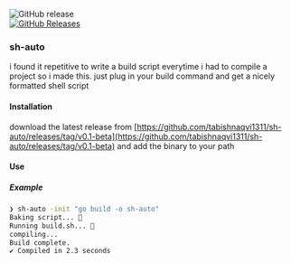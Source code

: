 ![GitHub release](https://img.shields.io/github/v/release/tabishnaqvi1311/sh-auto?include_prereleases)  
[![GitHub Releases](https://img.shields.io/github/downloads/tabishnaqvi1311/sh-auto/total?color=blue)](https://github.com/tabishnaqvi1311/sh-auto/releases)

### sh-auto
i found it repetitive to write a build script everytime i had to compile a project so i made this. just plug in your build command and get a nicely formatted shell script

#### Installation
download the latest release from [https://github.com/tabishnaqvi1311/sh-auto/releases/tag/v0.1-beta](https://github.com/tabishnaqvi1311/sh-auto/releases/tag/v0.1-beta)  and add the binary to your path

#### Use
##### Example
```sh
❯ sh-auto -init "go build -o sh-auto"
Baking script... 🍞
Running build.sh... 🚀
compiling...
Build complete.
✔ Compiled in 2.3 seconds
```

